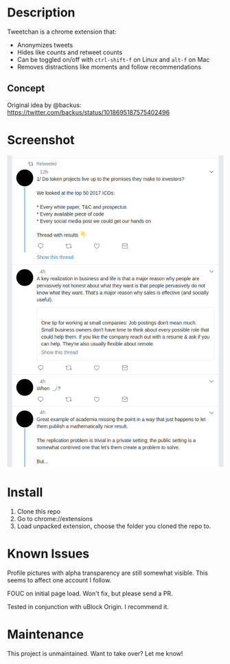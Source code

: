 # Description

Tweetchan is a chrome extension that:

- Anonymizes tweets
- Hides like counts and retweet counts
- Can be toggled on/off with `ctrl-shift-f` on Linux and `alt-f` on Mac
- Removes distractions like moments and follow recommendations

## Concept

Original idea by @backus: https://twitter.com/backus/status/1018695187575402496

# Screenshot

![Alt text](/anontweets.png?raw=true "Screenshot of anonymized tweets")

# Install

1) Clone this repo
2) Go to chrome://extensions
3) Load unpacked extension, choose the folder you cloned the repo to.

# Known Issues

Profile pictures with alpha transparency are still somewhat visible. This seems to affect one account I follow.

FOUC on initial page load. Won't fix, but please send a PR.

Tested in conjunction with uBlock Origin. I recommend it.

# Maintenance

This project is unmaintained. Want to take over? Let me know!